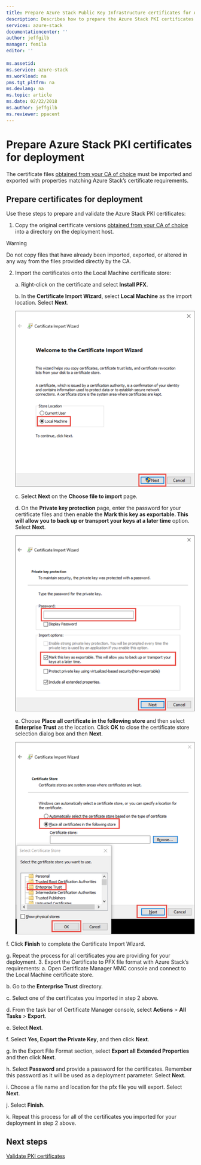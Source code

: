 ```yaml
---
title: Prepare Azure Stack Public Key Infrastructure certificates for Azure Stack integrated systems deployment | Microsoft Docs
description: Describes how to prepare the Azure Stack PKI certificates for Azure Stack integrated systems.
services: azure-stack
documentationcenter: ''
author: jeffgilb
manager: femila
editor: ''

ms.assetid: 
ms.service: azure-stack
ms.workload: na
pms.tgt_pltfrm: na
ms.devlang: na
ms.topic: article
ms.date: 02/22/2018
ms.author: jeffgilb
ms.reviewer: ppacent
---
```


# Prepare Azure Stack PKI certificates for deployment
The certificate files [obtained from your CA of choice](get-pki-certs.md) must be imported and exported with properties matching Azure Stack’s certificate requirements.


## Prepare certificates for deployment
Use these steps to prepare and validate the Azure Stack PKI certificates: 

1.	Copy the original certificate versions [obtained from your CA of choice](get-pki-certs.md) into a directory on the deployment host. 
  > [!WARNING]
  > Do not copy files that have already been imported, exported, or altered in any way from the files provided directly by the CA.

2.	Import the certificates onto the Local Machine certificate store:

    a.	Right-click on the certificate and select **Install PFX**.

    b.	In the **Certificate Import Wizard**, select **Local Machine** as the import location. Select **Next**.

    ![Local machine import location](.\media\prepare-pki-certs\1.png)

    c.	Select **Next** on the **Choose file to import** page.

    d.	On the **Private key protection** page, enter the password for your certificate files and then enable the **Mark this key as exportable. This will allow you to back up or transport your keys at a later time** option. Select **Next**.

    ![Mark key as exportable](.\media\prepare-pki-certs\2.png)

    e.	Choose **Place all certificate in the following store** and then select **Enterprise Trust** as the location. Click **OK** to close the certificate store selection dialog box and then **Next**.

    ![Configure the certificate store](.\media\prepare-pki-certs\3.png)

  f.	Click **Finish** to complete the Certificate Import Wizard.

  g.	Repeat the process for all certificates you are providing for your deployment.
3. Export the Certificate to PFX file format with Azure Stack’s requirements:
  a.	Open Certificate Manager MMC console and connect to the Local Machine certificate store.

  b.	Go to the **Enterprise Trust** directory.

  c.	Select one of the certificates you imported in step 2 above.

  d.	From the task bar of Certificate Manager console, select **Actions** > **All Tasks** > **Export**.

  e.	Select **Next**.

  f.	Select **Yes, Export the Private Key**, and then click **Next**.

  g.	In the Export File Format section, select **Export all Extended Properties** and then click **Next**.

  h.	Select **Password** and provide a password for the certificates. Remember this password as it will be used as a deployment parameter. Select **Next**.

  i.	Choose a file name and location for the pfx file you will export. Select **Next**.

  j.	Select **Finish**.

  k.	Repeat this process for all of the certificates you imported for your deployment in step 2 above.

## Next steps
[Validate PKI certificates](validate-pki-certs.md)